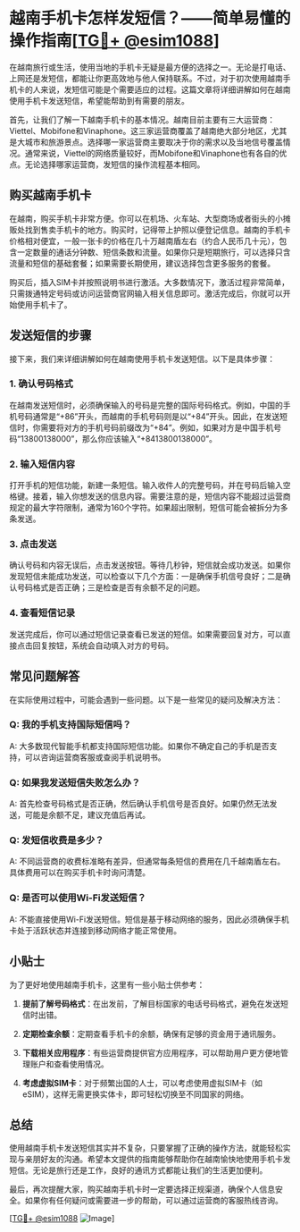 # 越南手机卡怎样发短信？——简单易懂的操作指南[[TG💪+ @esim1088](https://t.me/s/esim1088)]

在越南旅行或生活，使用当地的手机卡无疑是最方便的选择之一。无论是打电话、上网还是发短信，都能让你更高效地与他人保持联系。不过，对于初次使用越南手机卡的人来说，发短信可能是个需要适应的过程。这篇文章将详细讲解如何在越南使用手机卡发送短信，希望能帮助到有需要的朋友。

首先，让我们了解一下越南手机卡的基本情况。越南目前主要有三大运营商：Viettel、Mobifone和Vinaphone。这三家运营商覆盖了越南绝大部分地区，尤其是大城市和旅游景点。选择哪一家运营商主要取决于你的需求以及当地信号覆盖情况。通常来说，Viettel的网络质量较好，而Mobifone和Vinaphone也有各自的优点。无论选择哪家运营商，发短信的操作流程基本相同。

## 购买越南手机卡

在越南，购买手机卡非常方便。你可以在机场、火车站、大型商场或者街头的小摊贩处找到售卖手机卡的地方。购买时，记得带上护照以便登记信息。越南的手机卡价格相对便宜，一般一张卡的价格在几十万越南盾左右（约合人民币几十元），包含一定数量的通话分钟数、短信条数和流量。如果你只是短期旅行，可以选择只含流量和短信的基础套餐；如果需要长期使用，建议选择包含更多服务的套餐。

购买后，插入SIM卡并按照说明书进行激活。大多数情况下，激活过程非常简单，只需拨通特定号码或访问运营商官网输入相关信息即可。激活完成后，你就可以开始使用手机卡了。

## 发送短信的步骤

接下来，我们来详细讲解如何在越南使用手机卡发送短信。以下是具体步骤：

### 1. 确认号码格式

在越南发送短信时，必须确保输入的号码是完整的国际号码格式。例如，中国的手机号码通常是“+86”开头，而越南的手机号码则是以“+84”开头。因此，在发送短信时，你需要将对方的手机号码前缀改为“+84”。例如，如果对方是中国手机号码“13800138000”，那么你应该输入“+8413800138000”。

### 2. 输入短信内容

打开手机的短信功能，新建一条短信。输入收件人的完整号码，并在号码后输入空格键。接着，输入你想发送的信息内容。需要注意的是，短信内容不能超过运营商规定的最大字符限制，通常为160个字符。如果超出限制，短信可能会被拆分为多条发送。

### 3. 点击发送

确认号码和内容无误后，点击发送按钮。等待几秒钟，短信就会成功发送。如果你发现短信未能成功发送，可以检查以下几个方面：一是确保手机信号良好；二是确认号码格式是否正确；三是检查是否有余额不足的问题。

### 4. 查看短信记录

发送完成后，你可以通过短信记录查看已发送的短信。如果需要回复对方，可以直接点击回复按钮，系统会自动填入对方的号码。

## 常见问题解答

在实际使用过程中，可能会遇到一些问题。以下是一些常见的疑问及解决方法：

### Q: 我的手机支持国际短信吗？

A: 大多数现代智能手机都支持国际短信功能。如果你不确定自己的手机是否支持，可以咨询运营商客服或查阅手机说明书。

### Q: 如果我发送短信失败怎么办？

A: 首先检查号码格式是否正确，然后确认手机信号是否良好。如果仍然无法发送，可能是余额不足，建议充值后再试。

### Q: 发短信收费是多少？

A: 不同运营商的收费标准略有差异，但通常每条短信的费用在几千越南盾左右。具体费用可以在购买手机卡时询问清楚。

### Q: 是否可以使用Wi-Fi发送短信？

A: 不能直接使用Wi-Fi发送短信。短信是基于移动网络的服务，因此必须确保手机卡处于活跃状态并连接到移动网络才能正常使用。

## 小贴士

为了更好地使用越南手机卡，这里有一些小贴士供参考：

1. **提前了解号码格式**：在出发前，了解目标国家的电话号码格式，避免在发送短信时出错。
   
2. **定期检查余额**：定期查看手机卡的余额，确保有足够的资金用于通讯服务。

3. **下载相关应用程序**：有些运营商提供官方应用程序，可以帮助用户更方便地管理账户和查看使用情况。

4. **考虑虚拟SIM卡**：对于频繁出国的人士，可以考虑使用虚拟SIM卡（如eSIM），这样无需更换实体卡，即可轻松切换至不同国家的网络。

## 总结

使用越南手机卡发送短信其实并不复杂，只要掌握了正确的操作方法，就能轻松实现与亲朋好友的沟通。希望本文提供的指南能够帮助你在越南愉快地使用手机卡发短信。无论是旅行还是工作，良好的通讯方式都能让我们的生活更加便利。

最后，再次提醒大家，购买越南手机卡时一定要选择正规渠道，确保个人信息安全。如果你有任何疑问或需要进一步的帮助，可以通过运营商的客服热线咨询。

[[TG💪+ @esim1088](https://t.me/s/esim1088) ![Image](https://i.postimg.cc/4NQfJmqS/Snipaste-2025-05-13-00-14-12.png)]